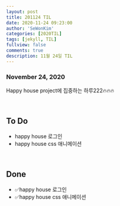 ```yaml
---
layout: post
title: 201124 TIL
date: 2020-11-24 09:23:00
author: 'SeWonKim'
categories: [2020TIL]
tags: [jekyll, TIL]
fullview: false
comments: true
description: 11월 24일 TIL
---
```


### November 24, 2020

Happy house project에 집중하는 하루222🔥🔥🔥

&nbsp;

## To Do

- happy house 로그인
- happy house css 애니메이션

&nbsp;
&nbsp;

## Done

- ✅happy house 로그인
- ✅happy house css 애니메이션

&nbsp;
&nbsp;
